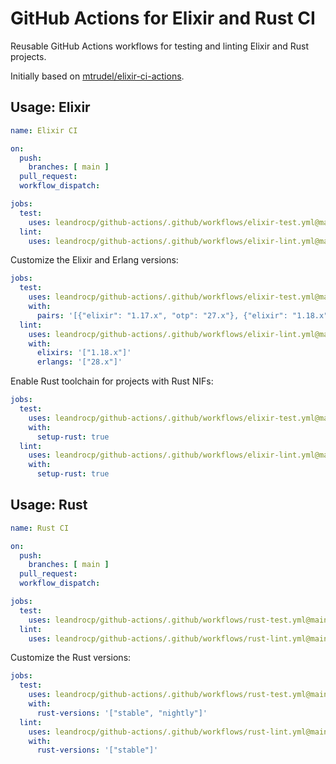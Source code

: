 # GitHub Actions for Elixir and Rust CI

Reusable GitHub Actions workflows for testing and linting Elixir and Rust projects.

Initially based on [mtrudel/elixir-ci-actions](https://github.com/mtrudel/elixir-ci-actions).

## Usage: Elixir

```yaml
name: Elixir CI

on:
  push:
    branches: [ main ]
  pull_request:
  workflow_dispatch:

jobs:
  test:
    uses: leandrocp/github-actions/.github/workflows/elixir-test.yml@main
  lint:
    uses: leandrocp/github-actions/.github/workflows/elixir-lint.yml@main
```

Customize the Elixir and Erlang versions:

```yaml
jobs:
  test:
    uses: leandrocp/github-actions/.github/workflows/elixir-test.yml@main
    with:
      pairs: '[{"elixir": "1.17.x", "otp": "27.x"}, {"elixir": "1.18.x", "otp": "28.x"}]'
  lint:
    uses: leandrocp/github-actions/.github/workflows/elixir-lint.yml@main
    with:
      elixirs: '["1.18.x"]'
      erlangs: '["28.x"]'
```

Enable Rust toolchain for projects with Rust NIFs:

```yaml
jobs:
  test:
    uses: leandrocp/github-actions/.github/workflows/elixir-test.yml@main
    with:
      setup-rust: true
  lint:
    uses: leandrocp/github-actions/.github/workflows/elixir-lint.yml@main
    with:
      setup-rust: true
```

## Usage: Rust

```yaml
name: Rust CI

on:
  push:
    branches: [ main ]
  pull_request:
  workflow_dispatch:

jobs:
  test:
    uses: leandrocp/github-actions/.github/workflows/rust-test.yml@main
  lint:
    uses: leandrocp/github-actions/.github/workflows/rust-lint.yml@main
```

Customize the Rust versions:

```yaml
jobs:
  test:
    uses: leandrocp/github-actions/.github/workflows/rust-test.yml@main
    with:
      rust-versions: '["stable", "nightly"]'
  lint:
    uses: leandrocp/github-actions/.github/workflows/rust-lint.yml@main
    with:
      rust-versions: '["stable"]'
```
